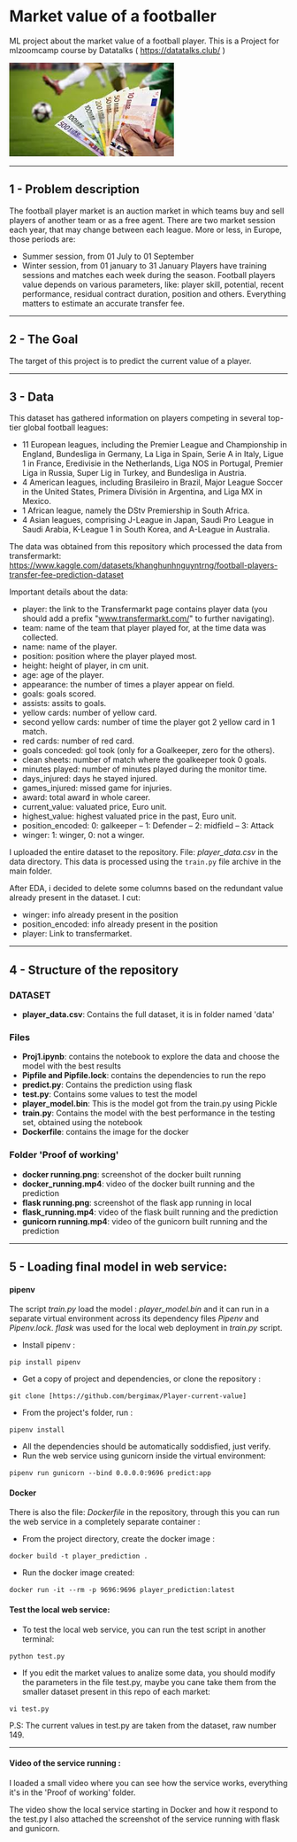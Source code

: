 # Market value of a footballer
ML project about the market value of a football player. This is a Project for mlzoomcamp course by Datatalks ( https://datatalks.club/ )

![](images.jpg)

---

## 1 - Problem description

The football player market is an auction market in which teams buy and sell players of another team or as a free agent. 
There are two market session each year, that may change between each league. More or less, in Europe, those periods are: 
- Summer session, from 01 July to 01 September
- Winter session, from 01 january to 31 January
Players have training sessions and matches each week during the season.
Football players value depends on various parameters, like: player skill, potential, recent performance, residual contract duration, position and others. Everything matters to estimate an accurate transfer fee.

---
## 2 - The Goal

The target of this project is to predict the current value of a player.

--- 

## 3 - Data

This dataset has gathered information on players competing in several top-tier global football leagues:
- 11 European leagues, including the Premier League and Championship in England, Bundesliga in Germany, La Liga in Spain, Serie A in Italy, Ligue 1 in France, Eredivisie in the Netherlands, Liga NOS in Portugal, Premier Liga in Russia, Super Lig in Turkey, and Bundesliga in Austria.
- 4 American leagues, including Brasileiro in Brazil, Major League Soccer in the United States, Primera División in Argentina, and Liga MX in Mexico.
- 1 African league, namely the DStv Premiership in South Africa.
- 4 Asian leagues, comprising J-League in Japan, Saudi Pro League in Saudi Arabia, K-League 1 in South Korea, and A-League in Australia.

The data was obtained from this repository which processed the data from transfermarkt: https://www.kaggle.com/datasets/khanghunhnguyntrng/football-players-transfer-fee-prediction-dataset

Important details about the data:
- player: the link to the Transfermarkt page contains player data (you should add a prefix "www.transfermarkt.com/" to further navigating).
- team: name of the team that player played for, at the time data was collected.
- name: name of the player.
- position: position where the player played most.
- height: height of player, in cm unit.
- age: age of the player.
- appearance: the number of times a player appear on field.
- goals: goals scored.
- assists: assits to goals.
- yellow cards: number of yellow card.
- second yellow cards: number of time the player got 2 yellow card in 1 match.
- red cards: number of red card.
- goals conceded: gol took (only for a Goalkeeper, zero for the others).
- clean sheets: number of match where the goalkeeper took 0 goals.
- minutes played: number of minutes played during the monitor time.
- days_injured: days he stayed injured.
- games_injured: missed game for injuries.
- award: total awarđ in whole career.
- current_value: valuated price, Euro unit.
- highest_value: highest valuated price in the past, Euro unit.
- position_encoded: 0: galkeeper – 1: Defender – 2: midfield – 3: Attack
- winger: 1: winger, 0: not a winger.

I uploaded the entire dataset to the repository. File: *player_data.csv* in the data directory.
This data is processed using the ``train.py`` file archive in the main folder.

After EDA, i decided to delete some columns based on the redundant value already present in the dataset. I cut:
- winger: info already present in the position
- position_encoded: info already present in the position
- player: Link to transfermarket. 

---

## 4 - Structure of the repository

### DATASET
- **player_data.csv**: Contains the full dataset, it is in folder named 'data'

### Files
- **Proj1.ipynb**: contains the notebook to explore the data and choose the model with the best results
- **Pipfile and Pipfile.lock**: contains the dependencies to run the repo
- **predict.py**: Contains the prediction using flask
- **test.py**: Contains some values to test the model
- **player_model.bin**: This is the model got from the train.py using Pickle
- **train.py**: Contains the model with the best performance in the testing set, obtained using the notebook
- **Dockerfile**: contains the image for the docker

### Folder '**Proof of working**'
- **docker running.png**: screenshot of the docker built running
- **docker_running.mp4**: video of the docker built running and the prediction
- **flask running.png**: screenshot of the flask app running in local
- **flask_running.mp4**: video of the flask built running and the prediction
- **gunicorn running.mp4**: video of the gunicorn built running and the prediction

---
## 5 - Loading final model in web service:

#### pipenv 

The script *train.py* load the model : *player_model.bin* and it can run in a separate virtual environment across its dependency files *Pipenv* and *Pipenv.lock*.
*flask* was used for the local web deployment in *train.py* script.

- Install pipenv :
```
pip install pipenv
```
- Get a copy of project and dependencies, or clone the repository :
```
git clone [https://github.com/bergimax/Player-current-value]
```
- From the project's folder, run :
``` 
pipenv install
```
- All the dependencies should be automatically soddisfied, just verify.
- Run the web service using gunicorn inside the virtual environment:
```
pipenv run gunicorn --bind 0.0.0.0:9696 predict:app
```

#### Docker
There is also the file: *Dockerfile* in the repository, through this you can run the web service in a completely separate container :
- From the project directory, create the docker image :
```
docker build -t player_prediction .
```
- Run the docker image created:
```
docker run -it --rm -p 9696:9696 player_prediction:latest
```

#### Test the local web service:

- To test the local web service, you can run the test script in another terminal:
```
python test.py
```
- If you edit the market values to analize some data, you should modify the parameters in the file test.py, maybe you cane take them from the smaller dataset present in this repo of each market:
```
vi test.py
```
P.S: The current values in test.py are taken from the dataset, raw number 149.

---

#### Video of the service running :
I loaded a small video where you can see how the service works, everything it's in the 'Proof of working' folder.

The video show the local service starting in Docker and how it respond to the test.py
I also attached the screenshot of the service running with flask and gunicorn.

